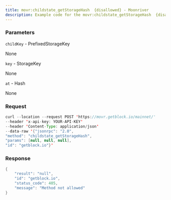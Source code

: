 ```yaml
---
title: movr:childstate_getStorageHash  {disallowed} - Moonriver
description: Example code for the movr:childstate_getStorageHash  {disallowed} json-rpc method. Сomplete guide on how to use movr:childstate_getStorageHash  {disallowed} json-rpc in GetBlock.io Web3 documentation.
---
```


### Parameters


`childKey` - PrefixedStorageKey

None

`key` - StorageKey

None

`at` - Hash

None

### Request

``` java
curl --location --request POST 'https://movr.getblock.io/mainnet/' 
--header 'x-api-key: YOUR-API-KEY' 
--header 'Content-Type: application/json' 
--data-raw '{"jsonrpc": "2.0",
"method": "childstate_getStorageHash",
"params": [null, null, null],
"id": "getblock.io"}'
```

###  Response

``` java
{
    "result": "null",
    "id": "getblock.io",
    "status_code": 405,
    "message": "Method not allowed"
}
```

